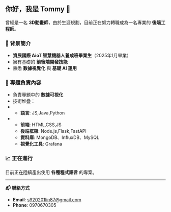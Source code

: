 ## 你好，我是 Tommy 👋

曾經是一名 **3D動畫師**，由於生涯規劃，目前正在努力轉職成為一名專業的 **後端工程師**。

### 🌟 背景簡介
- **資展國際 AioT 智慧機器人養成班畢業生**（2025年1月畢業）
- 擁有基礎的 **前後端開發技能**
- 熟悉 **數據視覺化** 與 **基礎 AI 運用**

### 💼 專題負責內容
- 負責專題中的 **數據可視化**
- 技術堆疊：
- - **語言**: JS,Java,Python
- - **前端**: HTML,CSS,JS
  - **後端框架**: Node.js,Flask,FastAPI  
  - **資料庫**: MongoDB、InfluxDB、MySQL 
  - **視覺化工具**: Grafana

### 📈 正在進行
目前正在陸續產出使用 **各種程式語言** 的專案。

---

**📬 聯絡方式**

- **Email**: s920201lin87@gmail.com  
- **Phone**: 0970670305
